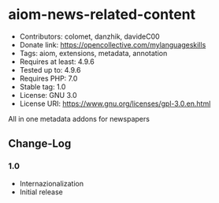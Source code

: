 # aiom-news-related-content

* Contributors: colomet, danzhik, davideC00
* Donate link: https://opencollective.com/mylanguageskills
* Tags: aiom, extensions, metadata, annotation
* Requires at least: 4.9.6
* Tested up to: 4.9.6
* Requires PHP: 7.0
* Stable tag: 1.0
* License: GNU 3.0
* License URI: https://www.gnu.org/licenses/gpl-3.0.en.html

All in one metadata addons for newspapers

## Change-Log

### 1.0
* Internazionalization
* Initial release
